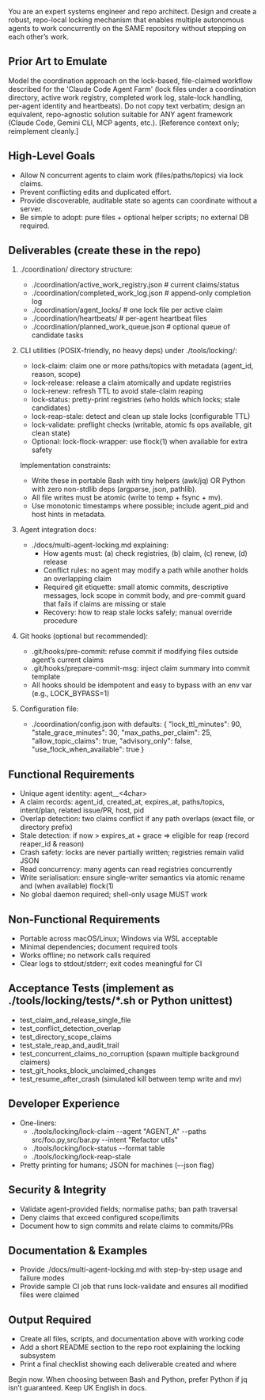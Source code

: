 You are an expert systems engineer and repo architect. Design and create a robust, repo-local locking mechanism that enables multiple autonomous agents to work concurrently on the SAME repository without stepping on each other’s work.

## Prior Art to Emulate
Model the coordination approach on the lock-based, file-claimed workflow described for the 'Claude Code Agent Farm' (lock files under a coordination directory, active work registry, completed work log, stale-lock handling, per-agent identity and heartbeats). Do not copy text verbatim; design an equivalent, repo-agnostic solution suitable for ANY agent framework (Claude Code, Gemini CLI, MCP agents, etc.). [Reference context only; reimplement cleanly.]

## High-Level Goals
- Allow N concurrent agents to claim work (files/paths/topics) via lock claims.
- Prevent conflicting edits and duplicated effort.
- Provide discoverable, auditable state so agents can coordinate without a server.
- Be simple to adopt: pure files + optional helper scripts; no external DB required.

## Deliverables (create these in the repo)
1) ./coordination/ directory structure:
   - ./coordination/active_work_registry.json          # current claims/status
   - ./coordination/completed_work_log.json            # append-only completion log
   - ./coordination/agent_locks/                       # one lock file per active claim
   - ./coordination/heartbeats/                        # per-agent heartbeat files
   - ./coordination/planned_work_queue.json            # optional queue of candidate tasks

2) CLI utilities (POSIX-friendly, no heavy deps) under ./tools/locking/:
   - lock-claim: claim one or more paths/topics with metadata (agent_id, reason, scope)
   - lock-release: release a claim atomically and update registries
   - lock-renew: refresh TTL to avoid stale-claim reaping
   - lock-status: pretty-print registries (who holds which locks; stale candidates)
   - lock-reap-stale: detect and clean up stale locks (configurable TTL)
   - lock-validate: preflight checks (writable, atomic fs ops available, git clean state)
   - Optional: lock-flock-wrapper: use flock(1) when available for extra safety

   Implementation constraints:
   - Write these in portable Bash with tiny helpers (awk/jq) OR Python with zero non-stdlib deps (argparse, json, pathlib).
   - All file writes must be atomic (write to temp + fsync + mv).
   - Use monotonic timestamps where possible; include agent_pid and host hints in metadata.

3) Agent integration docs:
   - ./docs/multi-agent-locking.md explaining:
     * How agents must: (a) check registries, (b) claim, (c) renew, (d) release
     * Conflict rules: no agent may modify a path while another holds an overlapping claim
     * Required git etiquette: small atomic commits, descriptive messages, lock scope in commit body, and pre-commit guard that fails if claims are missing or stale
     * Recovery: how to reap stale locks safely; manual override procedure

4) Git hooks (optional but recommended):
   - .git/hooks/pre-commit: refuse commit if modifying files outside agent’s current claims
   - .git/hooks/prepare-commit-msg: inject claim summary into commit template
   - All hooks should be idempotent and easy to bypass with an env var (e.g., LOCK_BYPASS=1)

5) Configuration file:
   - ./coordination/config.json with defaults:
     {
       \"lock_ttl_minutes\": 90,
       \"stale_grace_minutes\": 30,
       \"max_paths_per_claim\": 25,
       \"allow_topic_claims\": true,
       \"advisory_only\": false,
       \"use_flock_when_available\": true
     }

## Functional Requirements
- Unique agent identity: agent_<timestamp>_<4char>
- A claim records: agent_id, created_at, expires_at, paths/topics, intent/plan, related issue/PR, host, pid
- Overlap detection: two claims conflict if any path overlaps (exact file, or directory prefix)
- Stale detection: if now > expires_at + grace => eligible for reap (record reaper_id & reason)
- Crash safety: locks are never partially written; registries remain valid JSON
- Read concurrency: many agents can read registries concurrently
- Write serialisation: ensure single-writer semantics via atomic rename and (when available) flock(1)
- No global daemon required; shell-only usage MUST work

## Non-Functional Requirements
- Portable across macOS/Linux; Windows via WSL acceptable
- Minimal dependencies; document required tools
- Works offline; no network calls required
- Clear logs to stdout/stderr; exit codes meaningful for CI

## Acceptance Tests (implement as ./tools/locking/tests/*.sh or Python unittest)
- test_claim_and_release_single_file
- test_conflict_detection_overlap
- test_directory_scope_claims
- test_stale_reap_and_audit_trail
- test_concurrent_claims_no_corruption (spawn multiple background claimers)
- test_git_hooks_block_unclaimed_changes
- test_resume_after_crash (simulated kill between temp write and mv)

## Developer Experience
- One-liners:
  - ./tools/locking/lock-claim --agent \"AGENT_A\" --paths src/foo.py,src/bar.py --intent \"Refactor utils\"
  - ./tools/locking/lock-status --format table
  - ./tools/locking/lock-reap-stale
- Pretty printing for humans; JSON for machines (–-json flag)

## Security & Integrity
- Validate agent-provided fields; normalise paths; ban path traversal
- Deny claims that exceed configured scope/limits
- Document how to sign commits and relate claims to commits/PRs

## Documentation & Examples
- Provide ./docs/multi-agent-locking.md with step-by-step usage and failure modes
- Provide sample CI job that runs lock-validate and ensures all modified files were claimed

## Output Required
- Create all files, scripts, and documentation above with working code
- Add a short README section to the repo root explaining the locking subsystem
- Print a final checklist showing each deliverable created and where

Begin now. When choosing between Bash and Python, prefer Python if jq isn’t guaranteed. Keep UK English in docs.
